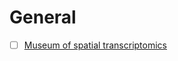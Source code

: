 # General
- [ ] [Museum of spatial transcriptomics](https://www.nature.com/articles/s41592-022-01409-2)  
